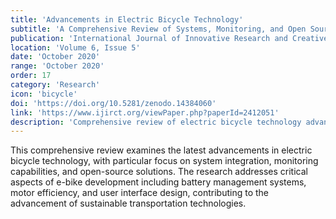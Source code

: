 ```yaml
---
title: 'Advancements in Electric Bicycle Technology'
subtitle: 'A Comprehensive Review of Systems, Monitoring, and Open Source Solutions'
publication: 'International Journal of Innovative Research and Creative Technology (IJIRCT)'
location: 'Volume 6, Issue 5'
date: 'October 2020'
range: 'October 2020'
order: 17
category: 'Research'
icon: 'bicycle'
doi: 'https://doi.org/10.5281/zenodo.14384060'
link: 'https://www.ijirct.org/viewPaper.php?paperId=2412051'
description: 'Comprehensive review of electric bicycle technology advancements, focusing on system integration, monitoring capabilities, and open-source solutions for sustainable transportation.'
---
```


This comprehensive review examines the latest advancements in electric bicycle technology, with particular focus on system integration, monitoring capabilities, and open-source solutions. The research addresses critical aspects of e-bike development including battery management systems, motor efficiency, and user interface design, contributing to the advancement of sustainable transportation technologies. 